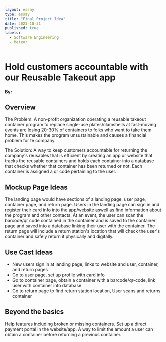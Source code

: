 ```yaml
---
layout: essay
type: essay
title: "Final Project Idea"
date: 2023-10-31
published: true
labels:
  - Software Engineering
  - Meteor
---
```

<h1>Hold customers accountable with our Reusable Takeout app</h1>
<h4>By: </h4>
<h2>Overview</h2>
<p>The Problem: A non-profit organization operating a reusable takeout container program to replace single-use plates/clamshells at fast-moving events are losing 20-30% of containers to folks who want to take them home. This makes the program unsustainable and causes a financial problem for te company.

The Solution: A way to keep customers accountable for returning the company's reusables that is efficient by creating an app or website that tracks the reusable containers and holds each container into a database that checks whether that container has been returned or not. Each container is assigned a qr code pertaining to the user.</p>

<h2>Mockup Page Ideas</h2>
<p>The landing page would have sections of a landing page, user page, container page, and return page. Users in the landing page can sign in and register their card info into the app/website aswell as find information about the program and other contacts. At an event, the user can scan the barcode/qr code contained in the container and is saved to the container page and saved into a database linking their user with the container. The return page will include a return station's location that will check the user's container and safely return it physically and digitally.</p>

<h2>Use Cast Ideas</h2>
<ul>
  <li>New users sign in at landing page, links to website and user, container, and return pages</li>
  <li>Go to user page, set up profile with card info</li>
  <li>Go to container page, obtain a container with a barcode/qr-code, link user with container into database</li>
  <li>Go to return page to find return station location, User scans and returns container</li>
</ul>

<h2>Beyond the basics</h2>
<p> Help features including broken or missing containers. Set up a direct payment portal in the website/app. A way to limit the amount a user can obtain a container before returning a previous container. </p>
